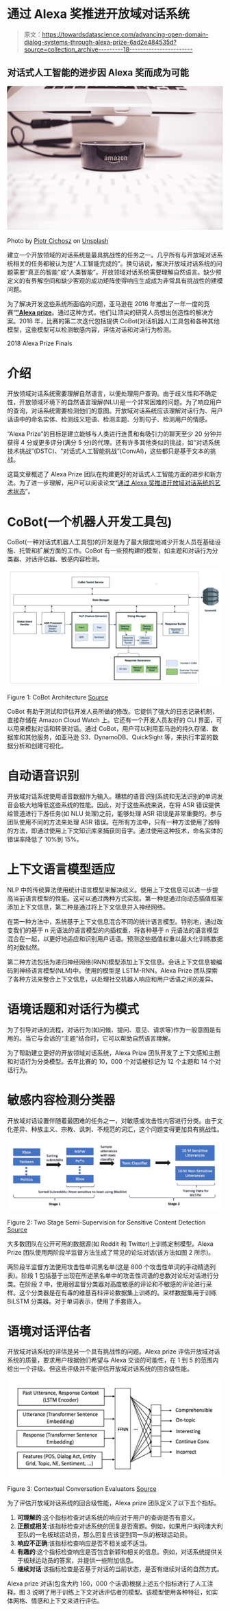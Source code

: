 # 通过 Alexa 奖推进开放域对话系统

> 原文：<https://towardsdatascience.com/advancing-open-domain-dialog-systems-through-alexa-prize-6ad2e484535d?source=collection_archive---------18----------------------->

## 对话式人工智能的进步因 Alexa 奖而成为可能

![](img/54622ff86b3fff99b5371f275c3dd874.png)

Photo by [Piotr Cichosz](https://unsplash.com/photos/vLpO7F3iAyA?utm_source=unsplash&utm_medium=referral&utm_content=creditCopyText) on [Unsplash](https://unsplash.com/?utm_source=unsplash&utm_medium=referral&utm_content=creditCopyText)

建立一个开放领域的对话系统是最具挑战性的任务之一。几乎所有与开放域对话系统相关的任务都被认为是“人工智能完成的”。换句话说，解决开放域对话系统的问题需要“真正的智能”或“人类智能”。开放领域对话系统需要理解自然语言。缺少预定义的有界解空间和缺少客观的成功矩阵使得响应生成成为非常具有挑战性的建模问题。

为了解决开发这些系统所面临的问题，亚马逊在 2016 年推出了一年一度的竞赛“[**”Alexa prize**](https://developer.amazon.com/alexaprize)。通过这种方式，他们让顶尖的研究人员想出创造性的解决方案。2018 年，比赛的第二次迭代包括提供 CoBot(对话机器人)工具包和各种其他模型，这些模型可以检测敏感内容，评估对话和对话行为检测。

2018 Alexa Prize Finals

# 介绍

开放领域对话系统需要理解自然语言，以便处理用户查询。由于歧义性和不确定性，开放领域环境下的自然语言理解(NLU)是一个非常困难的问题。为了响应用户的查询，对话系统需要检测他们的意图。开放域对话系统应该理解对话行为、用户话语中的命名实体、检测歧义短语、检测主题、分割句子、检测用户的情感。

“Alexa Prize”的目标是建立能够与人类进行连贯和有吸引力的聊天至少 20 分钟并获得 4 分或更多评分(满分 5 分)的代理。还有许多其他类似的挑战，如“对话系统技术挑战”(DSTC)、“对话式人工智能挑战”(ConvAI)，这些都只是基于文本的挑战。

这篇文章概述了 Alexa Prize 团队在构建更好的对话式人工智能方面的进步和新方法。为了进一步理解，用户可以阅读论文“[通过 Alexa 奖推进开放域对话系统的艺术状态](https://arxiv.org/abs/1812.10757)”。

# CoBot(一个机器人开发工具包)

CoBot(一种对话式机器人工具包)的开发是为了最大限度地减少开发人员在基础设施、托管和扩展方面的工作。CoBot 有一些预构建的模型，如主题和对话行为分类器、对话评估器、敏感内容检测。

![](img/d027751d970041f6b2f018c7af20a9ea.png)

Figure 1: CoBot Architecture [Source](https://arxiv.org/abs/1812.10757)

CoBot 有助于测试和评估开发人员所做的修改。它提供了强大的日志记录机制，直接存储在 Amazon Cloud Watch 上。它还有一个开发人员友好的 CLI 界面，可以用来模拟对话和转录对话。通过 CoBot，用户可以利用亚马逊的持久存储、数据库和其他服务，如亚马逊 S3、DynamoDB、QuickSight 等，来执行丰富的数据分析和创建可视化。

# 自动语音识别

开放域对话系统使用语音数据作为输入。糟糕的语音识别系统和无法识别的单词发音会极大地降低这些系统的性能。因此，对于这些系统来说，在将 ASR 错误提供给管道进行下游任务(如 NLU 处理)之前，能够处理 ASR 错误是非常重要的。参与团队使用不同的方法来处理 ASR 错误。在所有方法中，只有一种方法使用了独特的方法，即通过使用上下文知识库来捕获同音字。通过使用这种技术，命名实体的错误率降低了 10%到 15%。

# 上下文语言模型适应

NLP 中的传统算法使用统计语言模型来解决歧义。使用上下文信息可以进一步提高当前语言模型的性能。这可以通过两种方式实现。第一种是通过向动态插值框架添加上下文信息，第二种是通过将上下文信息并入神经网络。

在第一种方法中，系统基于上下文信息混合不同的统计语言模型。特别地，通过改变我们的基于 n 元语法的语言模型的内插权重，将各种基于 n 元语法的语言模型混合在一起，以更好地适应和识别用户话语。预测这些插值权重以最大化训练数据的对数似然。

第二种方法包括为递归神经网络(RNN)模型添加上下文信息。会话上下文信息被编码到神经语言模型(NLM)中。使用的模型是 LSTM-RNN。Alexa Prize 团队探索了各种方法来整合上下文信息，以处理社交机器人响应和用户话语之间的差异。

# 语境话题和对话行为模式

为了引导对话的流程，对话行为(如问候、提问、意见、请求等)作为一般意图是有用的。当它与会话的“主题”结合时，它可以帮助自然语言理解。

为了帮助建立更好的开放领域对话系统，Alexa Prize 团队开发了上下文感知主题和对话行为分类模型。去年比赛的 10，000 个对话被标记为 12 个主题和 14 个对话行为。

# 敏感内容检测分类器

开放域对话设置伴随着最困难的任务之一，对敏感或攻击性内容进行分类。由于文化差异、种族主义、宗教、讽刺、不规范的词汇，这个问题变得更加具有挑战性。

![](img/f481fe6ec0c100e7fe725f70a40e887b.png)

Figure 2: Two Stage Semi-Supervision for Sensitive Content Detection [Source](https://arxiv.org/abs/1812.10757)

大多数团队在公开可用的数据源(如 Reddit 和 Twitter)上训练定制模型。Alexa Prize 团队使用两阶段半监督方法生成了常见的论坛对话(该方法如图 2 所示)。

两阶段半监督方法使用攻击性单词黑名单(这是 800 个攻击性单词的手动精选列表)。阶段 1 包括基于出现在所述黑名单中的攻击性词语的总数对论坛对话进行分类。在阶段 2 中，使用弱监督分类器对高度敏感的评论和不敏感的评论进行采样。这个分类器是在有毒的维基百科评论数据集上训练的。采样数据集用于训练 BiLSTM 分类器。对于单词表示，使用了手套嵌入。

# 语境对话评估者

开放域对话系统的评估是另一个具有挑战性的问题。Alexa prize 评估开放域对话系统的质量，要求用户根据他们希望与 Alexa 交谈的可能性，在 1 到 5 的范围内给出一个评级。但这些评级并不能评估开放域对话系统的回合级性能。

![](img/2f114df311b801fdefcd855f595af8a2.png)

Figure 3: Contextual Conversation Evaluators [Source](https://arxiv.org/abs/1812.10757)

为了评估开放域对话系统的回合级性能，Alexa prize 团队定义了以下五个指标。

1.  **可理解的**:这个指标检查对话系统的响应对于用户的查询是否有意义。
2.  **正题或相关**:该指标检查对话系统的回复是否离题。例如，如果用户询问澳大利亚队的一名板球运动员，那么回复应该提到同一队的板球运动员。
3.  **响应不正确**:该指标检查响应是否不相关或不适当。
4.  **有趣的**:这个指标检查响应是否包含新颖和相关的信息。例如，对话系统提供关于板球运动员的答案，并提供一些附加信息。
5.  **继续对话**:该指标检查是否基于对话的当前状态，是否有继续对话的自然方式。

Alexa prize 对话(包含大约 160，000 个话语)根据上述五个指标进行了人工注释。图 3 说明了用于训练上下文对话评估者的模型。该模型使用各种特征，如实体网格、情感和上下文来进行评估。